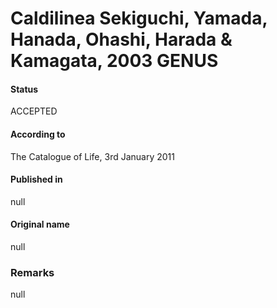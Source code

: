 # Caldilinea Sekiguchi, Yamada, Hanada, Ohashi, Harada & Kamagata, 2003 GENUS

#### Status
ACCEPTED

#### According to
The Catalogue of Life, 3rd January 2011

#### Published in
null

#### Original name
null

### Remarks
null